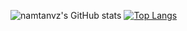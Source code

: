 ![namtanvz's GitHub stats](https://github-readme-stats.vercel.app/api?username=namtanvz&show_icons=false&theme=react&hide_title=false&custom_title=My-Github-Stats)
[![Top Langs](https://github-readme-stats.vercel.app/api/top-langs/?username=namtanvz&theme=react&hide_title=false&layout=default&custom_title=My-Coding-Stats)](https://github.com/anuraghazra/github-readme-stats)




<!---
namtanvz/namtanvz is a ✨ special ✨ repository because its `README.md` (this file) appears on your GitHub profile.
You can click the Preview link to take a look at your changes.
--->

